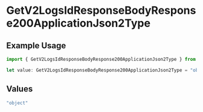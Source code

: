 # GetV2LogsIdResponseBodyResponse200ApplicationJson2Type

## Example Usage

```typescript
import { GetV2LogsIdResponseBodyResponse200ApplicationJson2Type } from "orq-poc-typescript-multi-env-version/models/operations";

let value: GetV2LogsIdResponseBodyResponse200ApplicationJson2Type = "object";
```

## Values

```typescript
"object"
```